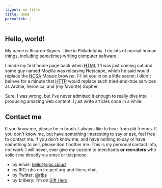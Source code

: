 ```yaml
---
layout: no-title
title: Home
permalink: /
---
```


## Hello, world!

My name is Ricardo Signes.  I live in Philadelphia.  I do lots of normal human
things, including sometimes writing computer software.

I made my first home page back when <acronym title="HyperText Markup
Language">HTML</acronym> 1.1 was just coming out and some guy named Mozilla was
releasing Netscape, which he said would replace the <acronym title="National
Center for Supercomputing Applications">NCSA</acronym> Mosaic browser.  I'll
let you in on a little secret:  I didn't believe for a minute that <acronym
title="HyperText Transfer Protocol">HTTP</acronym> would replace such
tried-and-true services as Archie, Veronica, and (my favorite) Gopher.

Sure, I was wrong, but I've never admitted it enough to really dive into
producing amazing web content.  I just write articles once in a while.

## Contact me

If you know me, please be in touch.  I always like to hear from old friends.
If you don't know me, but have something interesting to say or ask, feel free
to contact me.  If you don't know me, and have nothing to say or have something
to sell, please don't bother me.  This is my personal contact info, *not
work*.  I will never, ever give my custom to merchants **or recruiters** who
solicit me directly via email or telephone.

* by email: [hello@rjbs.cloud](mailto:hello@rjbs.cloud)
* by IRC: rjbs on irc.perl.org and libera.chat
* by Twitter: [@rjbs](https://twitter.com/rjbs)
* by bribery: I'm on [Gift Hero](https://www.gifthero.com/list/fc09773d-4d29-4ed8-bd03-c6b2f4f038f5)

